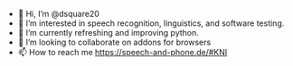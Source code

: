 - 👋 Hi, I’m @dsquare20
- 👀 I’m interested in speech recognition, linguistics, and software testing.
- 🌱 I’m currently refreshing and improving python.
- 💞️ I’m looking to collaborate on addons for browsers
- 📫 How to reach me https://speech-and-phone.de/#KNI

<!---
dsquare20/dsquare20 is a ✨ special ✨ repository because its `README.md` (this file) appears on your GitHub profile.
You can click the Preview link to take a look at your changes.
--->
